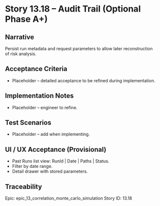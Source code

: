 # Story 13.18 – Audit Trail (Optional Phase A+)

## Narrative
Persist run metadata and request parameters to allow later reconstruction of risk analysis.

## Acceptance Criteria
- Placeholder – detailed acceptance to be refined during implementation.

## Implementation Notes
- Placeholder – engineer to refine.

## Test Scenarios
- Placeholder – add when implementing.

## UI / UX Acceptance (Provisional)
- Past Runs list view: RunId | Date | Paths | Status.
- Filter by date range.
- Detail drawer with stored parameters.

## Traceability
Epic: epic_13_correlation_monte_carlo_simulation
Story ID: 13.18
